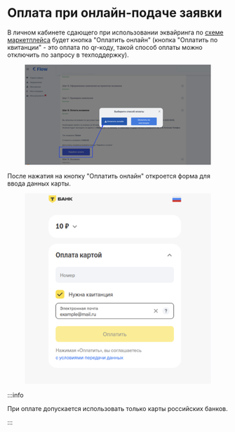 # Оплата при онлайн-подаче заявки

В личном кабинете сдающего  при использовании эквайринга по [схеме маркетплейса](./) будет кнопка "Оплатить онлайн" (кнопка "Оплатить по квитанции" - это  оплата по qr-коду, такой способ оплаты можно отключить по запросу в техподдержку).

<figure><img src="../../../.gitbook/assets/image (14).png" alt=""><figcaption></figcaption></figure>

После нажатия на кнопку "Оплатить онлайн" откроется форма для ввода данных карты.

<figure><img src="../../../.gitbook/assets/image (376).png" alt=""><figcaption></figcaption></figure>

:::info

При оплате допускается использовать только карты российских банков.

:::
